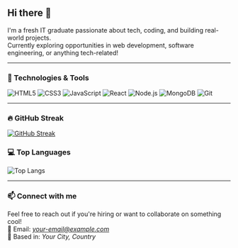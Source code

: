 ## Hi there 👋

I'm a fresh IT graduate passionate about tech, coding, and building real-world projects.  
Currently exploring opportunities in web development, software engineering, or anything tech-related!

---

### 🔧 Technologies & Tools
![HTML5](https://img.shields.io/badge/-HTML5-E34F26?style=flat-square&logo=html5&logoColor=white)
![CSS3](https://img.shields.io/badge/-CSS3-1572B6?style=flat-square&logo=css3)
![JavaScript](https://img.shields.io/badge/-JavaScript-F7DF1E?style=flat-square&logo=javascript&logoColor=black)
![React](https://img.shields.io/badge/-React-61DAFB?style=flat-square&logo=react)
![Node.js](https://img.shields.io/badge/-Node.js-339933?style=flat-square&logo=node.js)
![MongoDB](https://img.shields.io/badge/-MongoDB-47A248?style=flat-square&logo=mongodb)
![Git](https://img.shields.io/badge/-Git-F05032?style=flat-square&logo=git)

---


### 🔥 GitHub Streak
[![GitHub Streak](https://streak-stats.demolab.com?user=scardogs&theme=radical)](https://git.io/streak-stats)

### 💻 Top Languages
![Top Langs](https://github-readme-stats.vercel.app/api/top-langs/?username=scardogs&layout=compact&theme=radical)

---

### 📫 Connect with me
Feel free to reach out if you're hiring or want to collaborate on something cool!  
📧 Email: *your-email@example.com*  
📍 Based in: *Your City, Country*
